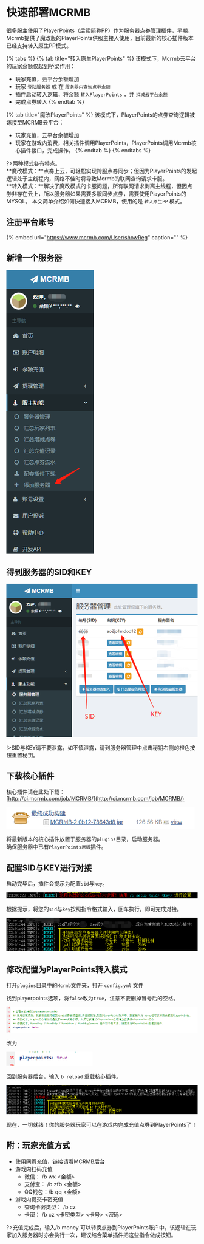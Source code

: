 # 快速部署MCRMB

很多服主使用了PlayerPoints（后续简称PP）作为服务器点券管理插件，早期，Mcrmb提供了魔改版的PlayerPoints供服主接入使用，目前最新的核心插件版本已经支持转入原生PP模式。

{% tabs %}
{% tab title="转入原生PlayerPoints" %}
该模式下，Mcrmb云平台的玩家余额仅起到桥梁作用：

* 玩家充值，云平台余额增加
* 玩家 `登陆服务器` 或 在 `服务器内查询点券余额`
* 插件启动转入逻辑，将余额 `转入PlayerPoints` ，并 `扣减云平台余额`
* 完成点券转入
{% endtab %}

{% tab title="魔改PlayerPoints" %}
该模式下，PlayerPoints的点券查询逻辑被嫁接至MCRMB云平台：

* 玩家充值，云平台余额增加
* 玩家在游戏内消费，相关插件调用PlayerPoints，PlayerPoints调用Mcrmb核心插件接口，完成操作。
{% endtab %}
{% endtabs %}

?>两种模式各有特点。  
**魔改模式：**点券上云，可轻松实现跨服点券同步；但因为PlayerPoints的发起逻辑处于主线程内，网络不佳时将导致Mcrmb的联网查询请求卡服。  
**转入模式：**解决了魔改模式的卡服问题，所有联网请求剥离主线程，但因点券非存在云上，所以服务器如果需要多服同步点券，需要使用PlayerPoints的MYSQL。
本文简单介绍如何快速接入MCRMB，使用的是 `转入原生PP` 模式。

## 注册平台账号

{% embed url="https://www.mcrmb.com/User/showReg" caption="" %}

## 新增一个服务器

![](.gitbook/assets/image%20%284%29.png)

## 得到服务器的SID和KEY

![](.gitbook/assets/image%20%286%29.png)

!>SID与KEY请不要泄露，如不慎泄露，请到服务器管理中点击秘钥右侧的橙色按钮重置秘钥。
## 下载核心插件

核心插件请在此处下载：  
[http://ci.mcrmb.com/job/MCRMB/](http://ci.mcrmb.com/job/MCRMB/)

![&#x5982;&#x56FE;&#xFF0C;&#x62C9;&#x52A8;&#x9875;&#x9762;&#x5230;&#x6700;&#x4E0B;&#x65B9;&#xFF0C;&#x4E0B;&#x8F7D;&#x6700;&#x7EC8;&#x6210;&#x529F;&#x6784;&#x5EFA;&#x4E2D;&#x7684;jar&#x6587;&#x4EF6;&#x3002;](.gitbook/assets/image%20%281%29.png)

将最新版本的核心插件放置于服务器的`plugins`目录，启动服务器。  
确保服务器中已有`PlayerPoints原版`插件。

## 配置SID与KEY进行对接

启动完毕后，插件会提示为配置`sid`与`key`。

![](.gitbook/assets/image%20%289%29.png)

根据提示，将您的`sid`与`key`按照指令格式输入，回车执行，即可完成对接。

![](.gitbook/assets/image%20%288%29.png)

## 修改配置为PlayerPoints转入模式

打开`plugins`目录中的`Mcrmb`文件夹，打开 `config.yml` 文件

找到playerpoints选项，将`false`改为`true`，注意不要删掉冒号后的空格。

![](.gitbook/assets/image%20%285%29.png)

改为

![](.gitbook/assets/image%20%2810%29.png)

回到服务器后台，输入 `b reload` 重载核心插件。

![](.gitbook/assets/image%20%2812%29.png)

现在，一切就绪！你的服务器玩家可以在游戏内完成充值点券到PlayerPoints了！

## 附：玩家充值方式

* 使用网页充值，链接请看MCRMB后台
* 游戏内扫码充值
  * 微信： /b wx &lt;金额&gt;
  * 支付宝： /b zfb &lt;金额&gt;
  * QQ钱包：/b qq &lt;金额&gt;
* 游戏内提交卡密充值
  * 查询卡密类型： /b cz
  * 卡密： /b cz &lt;卡密类型&gt; &lt;卡号&gt; &lt;密码&gt;

?>充值完成后，输入/b money 可以转换点券到PlayerPoints账户中，该逻辑在玩家加入服务器时亦会执行一次，建议结合菜单插件把这些指令做成按钮。
